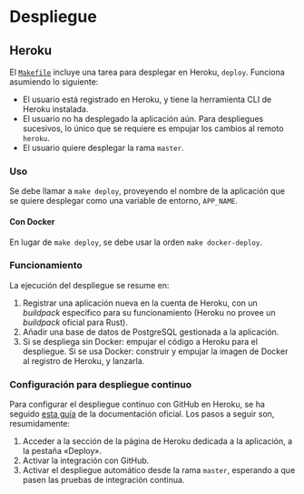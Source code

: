 # Despliegue

## Heroku

El [`Makefile`](../Makefile) incluye una tarea para desplegar en Heroku,
`deploy`. Funciona asumiendo lo siguiente:

  - El usuario está registrado en Heroku, y tiene la herramienta CLI de Heroku
    instalada.
  - El usuario no ha desplegado la aplicación aún. Para despliegues sucesivos,
    lo único que se requiere es empujar los cambios al remoto `heroku`.
  - El usuario quiere desplegar la rama `master`.

### Uso

Se debe llamar a `make deploy`, proveyendo el nombre de la aplicación que se
quiere desplegar como una variable de entorno, `APP_NAME`.

#### Con Docker

En lugar de `make deploy`, se debe usar la orden `make docker-deploy`.

### Funcionamiento

La ejecución del despliegue se resume en:

  1. Registrar una aplicación nueva en la cuenta de Heroku, con un *buildpack*
     específico para su funcionamiento (Heroku no provee un *buildpack* oficial
     para Rust).
  2. Añadir una base de datos de PostgreSQL gestionada a la aplicación.
  3. Si se despliega sin Docker: empujar el código a Heroku para el despliegue.
     Si se usa Docker: construir y empujar la imagen de Docker al registro de
     Heroku, y lanzarla.

### Configuración para despliegue continuo

Para configurar el despliegue continuo con GitHub en Heroku, se ha seguido [esta
guía](https://devcenter.heroku.com/articles/github-integration) de la
documentación oficial. Los pasos a seguir son, resumidamente:

  1. Acceder a la sección de la página de Heroku dedicada a la aplicación, a la pestaña «Deploy».
  2. Activar la integración con GitHub.
  3. Activar el despliegue automático desde la rama `master`, esperando a que
     pasen las pruebas de integración continua.
